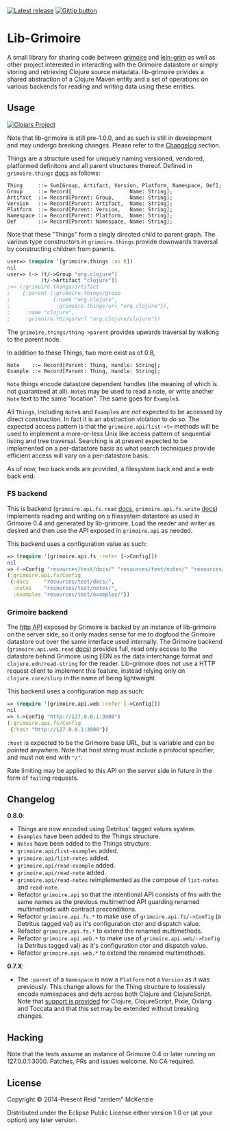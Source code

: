 [![Latest release](http://img.shields.io/github/tag/clojure-grimoire/lib-grimoire.svg)](https://clojars.org/org.clojure-grimoire/lib-grimoire)
[![Gittip button](http://img.shields.io/gittip/arrdem.svg)](https://www.gittip.com/arrdem/ "Support this project")

# Lib-Grimoire

A small library for sharing code between [grimoire](https://github.com/clojure-grimoire/grimoire) and [lein-grim](https://github.com/clojure-grimoire/lein-grim) as well as other project interested in interacting with the Grimoire datastore or simply storing and retrieving Clojure source metadata.
lib-grimoire privides a shared abstraction of a Clojure Maven entity and a set of operations on various backends for reading and writing data using these entities.

## Usage

[![Clojars Project](http://clojars.org/org.clojure-grimoire/lib-grimoire/latest-version.svg)](http://clojars.org/org.clojure-grimoire/lib-grimoire)

Note that lib-grimoire is still pre-1.0.0, and as such is still in development and may undergo breaking changes.
Please refer to the [Changelog](#Changelog) section.

Things are a structure used for uniquely naming versioned, vendored, platformed definitons and all parent structures thereof.
Defined in `grimoire.things` [docs](http://conj.io/store/org.clojure-grimoire/lib-grimoire/latest/grimoire.things) as follows:

```
Thing     ::= Sum[Group, Artifact, Version, Platform, Namespace, Def];
Group     ::= Record[                   Name: String];
Artifact  ::= Record[Parent: Group,     Name: String];
Version   ::= Record[Parent: Artifact,  Name: String];
Platform  ::= Record[Parent: Version,   Name: String];
Namespace ::= Record[Parent: Platform,  Name: String];
Def       ::= Record[Parent: Namespace, Name: String];
```

Note that these "Things" form a singly directed child to parent graph.
The various type constructors in `grimoire.things` provide downwards traversal by constructing children from parents.

```Clojure
user=> (require '[grimoire.things :as t])
nil
user=> (-> (t/->Group "org.clojure")
           (t/->Artifact "clojure"))
;=> (:grimoire.things/artifact
;    {:parent (:grimoire.things/group
;              {:name "org.clojure",
;               :grimoire.things/url "org.clojure"}),
;     :name "clojure",
;     :grimoire.things/url "org.clojure/clojure"})
```

The `grimoire.things/thing->parent` provides upwards traversal by walking to the parent node.

In addition to these Things, two more exist as of 0.8,

```
Note    ::= Record[Parent: Thing, Handle: String];
Example ::= Record[Parent: Thing, Handle: String];
```

`Note` things encode datastore dependent handles (the meaning of which is not guaranteed at all).
`Note`s may be used to read a note, or write another `Note` text to the same "location".
The same goes for `Example`s.

All `Thing`s, including `Note`s and `Example`s are _not_ expected to be accessed by direct construction.
In fact it is an abstraction violation to do so.
The expected access pattern is that the `grimoire.api/list-<t>` methods will be used to implement a more-or-less Unix like access pattern of sequential listing and tree traversal.
Searching is at present expected to be implemented on a per-datastore basis as what search techniques provide efficient access will vary on a per-datastore basis.

As of now, two back ends are provided, a filesystem back end and a web back end.

### FS backend

This is backend (`grimoire.api.fs.read` [docs](http://conj.io/store/org.clojure-grimoire/lib-grimoire/latest/grimoire.api.fs.read), `grimoire.api.fs.write` [docs](http://conj.io/store/org.clojure-grimoire/lib-grimoire/latest/grimoire.api.fs.write)) implements reading and writing on a filesystem datastore as used in Grimoire 0.4 and generated by lib-grimoire.
Load the reader and writer as desired and then use the API exposed in `grimoire.api` as needed.

This backend uses a configuration value as such:

```Clojure
=> (require '[grimoire.api.fs :refer [->Config]])
nil
=> (->Config "resources/test/docs/" "resources/test/notes/" "resources/test/examples/")
(:grimoire.api.fs/Config
 {:docs     "resources/test/docs/",
  :notes    "resources/test/notes/",
  :examples "resources/test/examples/"})
```

### Grimoire backend

The [http API](http://conj.io/api) exposed by Grimoire is backed by an instance of lib-grimoire on the server side, so it only mades sense for me to dogfood the Grimoire datastore out over the same interface used internally.
The Grimoire backend (`grimoire.api.web.read` [docs](http://conj.io/store/org.clojure-grimoire/lib-grimoire/latest/grimoire.api.web.read)) provides full, read only access to the datastore behind Grimoire using EDN as the data interchange format and `clojure.edn/read-string` for the reader.
Lib-grimore does _not_ use a HTTP request client to implement this feature, instead relying only on `clojure.core/slurp` in the name of being lightweight.

This backend uses a configuration map as such:

```Clojure
=> (require '[grimoire.api.web :refer [->Config]])
nil
=> (->Config "http://127.0.0.1:3000")
(:grimoire.api.fs/Config
 {:host "http://127.0.0.1:3000"})
```

`:host` is expected to be the Grimoire base URL, but is variable and can be pointed anywhere.
Note that host string must include a protocol specifier, and must not end with `"/"`.

Rate limiting may be applied to this API on the server side in future in the form of `fail`ing requests.

## Changelog

**0.8.0**:
- Things are now encoded using Detritus' tagged values system.
- `Examples` have been added to the Things structure.
- `Notes` have been added to the Things structure.
- `grimoire.api/list-examples` added.
- `grimoire.api/list-notes` added.
- `grimoire.api/read-example` added.
- `grimoire.api/read-note` added.
- `grimoire.api/read-notes` reimplemented as the compose of `list-notes` and `read-note`.
- Refactor `grimoire.api` so that the intentional API consists of fns with the same names as the previous multimethod API guarding renamed multimethods with contract preconditions.
- Refactor `grimoire.api.fs.*` to make use of `grimoire.api.fs/->Config` (a Detritus tagged val) as it's configuration ctor and dispatch value.
- Refactor `grimoire.api.fs.*` to extend the renamed multimethods.
- Refactor `grimoire.api.web.*` to make use of `grimoire.api.web/->Config` (a Detritus tagged val) as it's configuration ctor and dispatch value.
- Refactor `grimoire.api.web.*` to extend the renamed multimethods.

**0.7.X**:
- The `:parent` of a `Namespace` is now a `Platform` not a `Version` as it was previously.
  This change allows for the Thing structure to losslessly encode namespaces and defs across both Clojure and ClojureScript.
  Note that [support is provided](/src/grimoire/util.clj:48) for Clojure, ClojureScript, Pixie, Oxlang and Toccata and that this set may be extended without breaking changes.

## Hacking

Note that the tests assume an instance of Grimoire 0.4 or later running on 127.0.0.1:3000.
Patches, PRs and issues welcome.
No CA required.

## License

Copyright © 2014-Present Reid "arrdem" McKenzie

Distributed under the Eclipse Public License either version 1.0 or (at your option) any later version.
